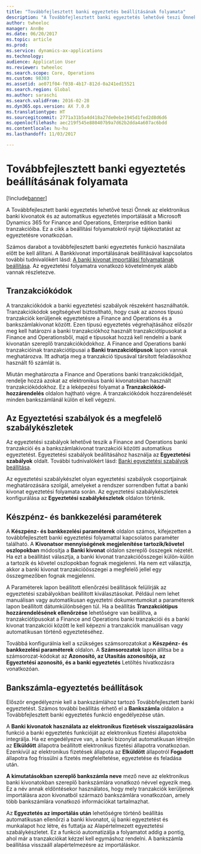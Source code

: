 ```yaml
---
title: "Továbbfejlesztett banki egyeztetés beállításának folyamata"
description: "A Továbbfejlesztett banki egyeztetés lehetővé teszi Önnek az elektronikus banki kivonatok és az automatikus egyeztetés importálását a Microsoft Dynamics 365 for Finance and Operations, Enterprise edition banki tranzakcióiba.  Ez a cikk a beállítási folyamatokról nyújt tájékoztatást az egyeztetésre vonatkozóan."
author: twheeloc
manager: AnnBe
ms.date: 06/20/2017
ms.topic: article
ms.prod: 
ms.service: dynamics-ax-applications
ms.technology: 
audience: Application User
ms.reviewer: twheeloc
ms.search.scope: Core, Operations
ms.custom: 98303
ms.assetid: ae071f04-f038-4b17-812d-0a241ed15521
ms.search.region: Global
ms.author: saraschi
ms.search.validFrom: 2016-02-28
ms.dyn365.ops.version: AX 7.0.0
ms.translationtype: HT
ms.sourcegitcommit: 2771a31b5a4d418a27de0ebe1945d1fed2d8d6d6
ms.openlocfilehash: aec219f545e880407b9a7d62b2dda4a607ac6bdd
ms.contentlocale: hu-hu
ms.lasthandoff: 11/03/2017

---
```


# <a name="advanced-bank-reconciliation-setup-process"></a>Továbbfejlesztett banki egyeztetés beállításának folyamata

[!include[banner](../includes/banner.md)]


A Továbbfejlesztett banki egyeztetés lehetővé teszi Önnek az elektronikus banki kivonatok és az automatikus egyeztetés importálását a Microsoft Dynamics 365 for Finance and Operations, Enterprise edition banki tranzakcióiba.  Ez a cikk a beállítási folyamatokról nyújt tájékoztatást az egyeztetésre vonatkozóan.  

Számos darabot a továbbfejlesztett banki egyeztetés funkció használata előtt be kell állítani. A Bankkivonat importálásának beállításával kapcsolatos további tudnivalókért lásd: [A banki kivonat importálási folyamatának beállítása](set-up-advanced-bank-reconciliation-import-process.md).  Az egyeztetési folyamatra vonatkozó követelmények alább vannak részletezve.

## <a name="transaction-codes"></a>Tranzakciókódok
A tranzakciókódok a banki egyeztetési szabályok részeként használhatók.  Tranzakciókódok segítségével biztosítható, hogy csak az azonos típusú tranzakciók kerüljenek egyeztetésre a Finance and Operations és a bankszámlakivonat között.  Ezen típusú egyeztetés végrehajtásához először meg kell határozni a banki tranzakciókhoz használt tranzakciótípusokat a Finance and Operationsből, majd e típusokat hozzá kell rendelni a bank kivonatán szereplő tranzakciókódokhoz.  A Finance and Operations banki tranzakcióinak tranzakciótípusai a **Banki tranzakciótípusok** lapon vannak meghatározva.  Itt adhatja meg a tranzakció típusával társított feladásokhoz használt fő számlát is. 

Miután meghatározta a Finance and Operations banki tranzakciókódjait, rendelje hozzá azokat az elektronikus banki kivonatokban használt tranzakciókódokhoz.  Ez a leképezési folyamat a **Tranzakciókód-hozzárendelés** oldalon hajtható végre.  A tranzakciókódok hozzárendelését minden bankszámlánál külön el kell végezni.

## <a name="matching-rules-and-matching-rule-sets"></a>Az Egyeztetési szabályok és a megfelelő szabálykészletek
Az egyeztetési szabályok lehetővé teszik a Finance and Operations banki tranzakciói és a bankszámlakivonat tranzakciói közötti automatikus egyeztetést.  Egyeztetési szabályok beállításához használja az **Egyeztetési szabályok** oldalt.  További tudnivalókért lásd: [Banki egyeztetési szabályok beállítása](set-up-bank-reconciliation-matching-rules.md). 

Az egyeztetési szabálykészlet olyan egyeztetési szabályok csoportjainak meghatározására szolgál, amelyeket a rendszer sorrendben futtat a banki kivonat egyeztetési folyamata során.  Az egyeztetési szabálykészletek konfigurálása az **Egyeztetési szabálykészletek** oldalon történik.

## <a name="cash-and-bank-management-parameters"></a>Készpénz- és bankkezelési paraméterek
A **Készpénz- és bankkezelési paraméterek** oldalon számos, kifejezetten a továbbfejlesztett banki egyeztetési folyamattal kapcsolatos paraméter található.  A **Kivonatsor mennyiségének megjelenítése tartozik/követel oszlopokban** módosítja a **Banki kivonat** oldalon szereplő összegek nézetét.  Ha ezt a beállítást választja, a banki kivonat tranzakcióösszegei külön-külön a tartozik és követel oszlopokban fognak megjelenni.  Ha nem ezt választja, akkor a banki kivonat tranzakcióösszegei a megfelelő jellel egy összegmezőben fognak megjelenni. 

A Paraméterek lapon beállított ellenőrzési beállítások felülírják az egyeztetési szabályokban beállított kiválasztásokat.  Például nem lehet manuálisan vagy automatikusan egyeztetni dokumentumokat a paraméterek lapon beállított dátumkülönbségen túl.  Ha a beállítás **Tranzakciótípus hozzárendelésének ellenőrzése** lehetőségre van beállítva, a tranzakciótípusokat a Finance and Operations banki tranzakciói és a banki kivonat tranzakciói között le kell képezni a tranzakciók manuálisan vagy automatikusan történő egyeztetéséhez. 

Továbbá konfigurálnia kell a szükséges számsorozatokat a **Készpénz- és bankkezelési paraméterek** oldalon.  A **Számsorozatok** lapon állítsa be a számsorozat-kódokat az **Azonosító, az Utasítás azonosítója, az Egyeztetési azonosító, és a banki egyeztetés** Letöltés hivatkozásra vonatkozóan.

## <a name="bank-account-reconciliation-options"></a>Bankszámla-egyeztetés beállítások
Először engedélyeznie kell a bankszámlához tartozó Továbbfejlesztett banki egyeztetést.  Számos további beállítás érhető el a **Bankszámla** oldalon a Továbbfejlesztett banki egyeztetés funkció engedélyezése után. 

A **Banki kivonatok használata az elektronikus fizetések visszaigazolására** funkció a banki egyeztetés funkcióját az elektronikus fizetési állapotokba integrálja.  Ha ez engedélyezve van, a banki bizonylat automatikusan létrejön az **Elküldött** állapotra beállított elektronikus fizetési állapotra vonatkozóan.  Ezenkívül az elektronikus fizetések állapota az **Elküldött** állapotról **Fogadott** állapotra fog frissülni a fizetés megfeleltetése, egyeztetése és feladása után. 

**A kimutatásokban szereplő bankszámla neve** mező neve az elektronikus banki kivonatokban szereplő bankszámlára vonatkozó névvel egyezik meg.  Ez a név annak eldöntésekor használatos, hogy mely tranzakciók kerüljenek importálásra azon kivonatból származó bankszámlára vonatkozóan, amely több bankszámlára vonatkozó információkat tartalmazhat. 

Az **Egyeztetés az importálás után** lehetőségre történő beállítás automatikusan ellenőrzi a banki kivonatot, új banki egyeztetést és munkalapot hoz létre, és futtatja az Alapértelmezett egyeztetési szabálykészletet.  Ez a funkció automatizálja a folyamatot addig a pontig, ahol már a tranzakciókat kézzel kell egymáshoz rendelni.  A bankszámla beállítása visszaáll alapértelmezésre az importáláskor.




